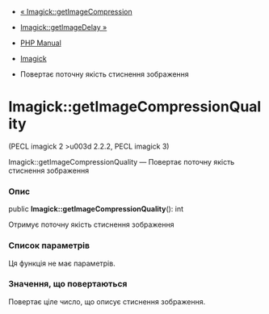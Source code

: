 - [« Imagick::getImageCompression](imagick.getimagecompression.md)
- [Imagick::getImageDelay »](imagick.getimagedelay.md)

- [PHP Manual](index.md)
- [Imagick](class.imagick.md)
- Повертає поточну якість стиснення зображення

# Imagick::getImageCompressionQuality

(PECL imagick 2 \>u003d 2.2.2, PECL imagick 3)

Imagick::getImageCompressionQuality — Повертає поточну якість стиснення
зображення

### Опис

public **Imagick::getImageCompressionQuality**(): int

Отримує поточну якість стиснення зображення

### Список параметрів

Ця функція не має параметрів.

### Значення, що повертаються

Повертає ціле число, що описує стиснення зображення.
